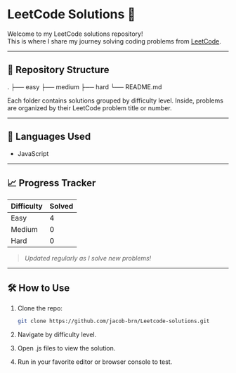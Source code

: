 # LeetCode Solutions 🚀

Welcome to my LeetCode solutions repository!  
This is where I share my journey solving coding problems from [LeetCode](https://leetcode.com/).

---

## 📁 Repository Structure

.
├── easy
├── medium
├── hard
└── README.md

Each folder contains solutions grouped by difficulty level. Inside, problems are organized by their LeetCode problem title or number.

---

## 🧠 Languages Used

- JavaScript

---

## 📈 Progress Tracker

| Difficulty | Solved |
| ---------- | ------ |
| Easy       | 4      |
| Medium     | 0      |
| Hard       | 0      |

> _Updated regularly as I solve new problems!_

---

## 🛠 How to Use

1. Clone the repo:

   ```bash
   git clone https://github.com/jacob-brn/Leetcode-solutions.git
   ```

2. Navigate by difficulty level.

3. Open .js files to view the solution.

4. Run in your favorite editor or browser console to test.
